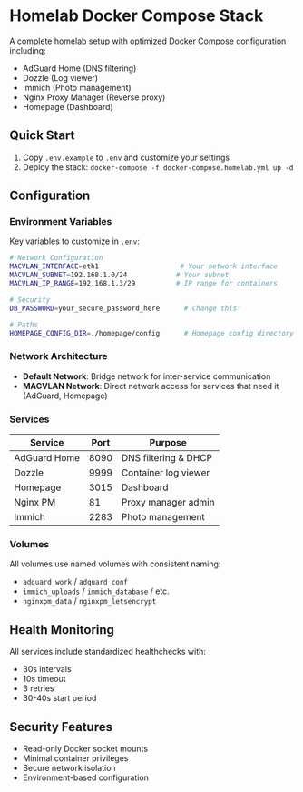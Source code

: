 # Homelab Docker Compose Stack

A complete homelab setup with optimized Docker Compose configuration including:
- AdGuard Home (DNS filtering)
- Dozzle (Log viewer)
- Immich (Photo management)
- Nginx Proxy Manager (Reverse proxy)
- Homepage (Dashboard)

## Quick Start

1. Copy `.env.example` to `.env` and customize your settings
2. Deploy the stack: `docker-compose -f docker-compose.homelab.yml up -d`

## Configuration

### Environment Variables

Key variables to customize in `.env`:

```bash
# Network Configuration
MACVLAN_INTERFACE=eth1                    # Your network interface
MACVLAN_SUBNET=192.168.1.0/24            # Your subnet
MACVLAN_IP_RANGE=192.168.1.3/29          # IP range for containers

# Security
DB_PASSWORD=your_secure_password_here      # Change this!

# Paths
HOMEPAGE_CONFIG_DIR=./homepage/config      # Homepage config directory
```

### Network Architecture

- **Default Network**: Bridge network for inter-service communication
- **MACVLAN Network**: Direct network access for services that need it (AdGuard, Homepage)

### Services

| Service | Port | Purpose |
|---------|------|---------|
| AdGuard Home | 8090 | DNS filtering & DHCP |
| Dozzle | 9999 | Container log viewer |
| Homepage | 3015 | Dashboard |
| Nginx PM | 81 | Proxy manager admin |
| Immich | 2283 | Photo management |

### Volumes

All volumes use named volumes with consistent naming:
- `adguard_work` / `adguard_conf`
- `immich_uploads` / `immich_database` / etc.
- `nginxpm_data` / `nginxpm_letsencrypt`

## Health Monitoring

All services include standardized healthchecks with:
- 30s intervals
- 10s timeout
- 3 retries
- 30-40s start period

## Security Features

- Read-only Docker socket mounts
- Minimal container privileges
- Secure network isolation
- Environment-based configuration